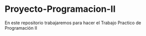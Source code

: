 # Proyecto-Programacion-II
En este repositorio trabajaremos para hacer el Trabajo Practico de Programación II
